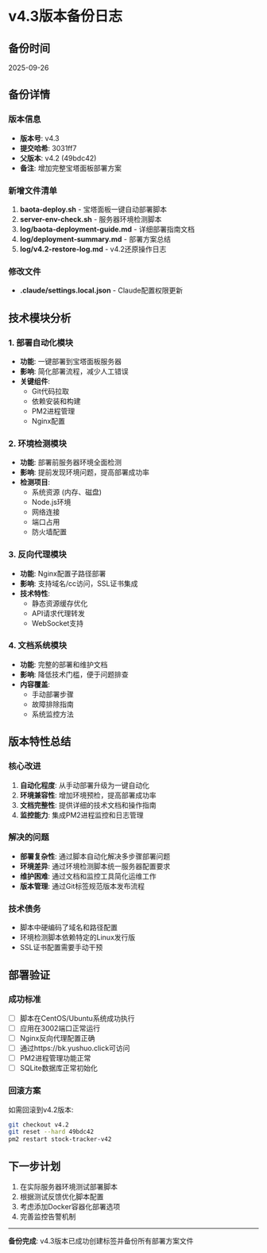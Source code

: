 # v4.3版本备份日志

## 备份时间
2025-09-26

## 备份详情

### 版本信息
- **版本号**: v4.3
- **提交哈希**: 3031ff7
- **父版本**: v4.2 (49bdc42)
- **备注**: 增加完整宝塔面板部署方案

### 新增文件清单
1. **baota-deploy.sh** - 宝塔面板一键自动部署脚本
2. **server-env-check.sh** - 服务器环境检测脚本
3. **log/baota-deployment-guide.md** - 详细部署指南文档
4. **log/deployment-summary.md** - 部署方案总结
5. **log/v4.2-restore-log.md** - v4.2还原操作日志

### 修改文件
- **.claude/settings.local.json** - Claude配置权限更新

## 技术模块分析

### 1. 部署自动化模块
- **功能**: 一键部署到宝塔面板服务器
- **影响**: 简化部署流程，减少人工错误
- **关键组件**:
  - Git代码拉取
  - 依赖安装和构建
  - PM2进程管理
  - Nginx配置

### 2. 环境检测模块
- **功能**: 部署前服务器环境全面检测
- **影响**: 提前发现环境问题，提高部署成功率
- **检测项目**:
  - 系统资源 (内存、磁盘)
  - Node.js环境
  - 网络连接
  - 端口占用
  - 防火墙配置

### 3. 反向代理模块
- **功能**: Nginx配置子路径部署
- **影响**: 支持域名/cc访问，SSL证书集成
- **技术特性**:
  - 静态资源缓存优化
  - API请求代理转发
  - WebSocket支持

### 4. 文档系统模块
- **功能**: 完整的部署和维护文档
- **影响**: 降低技术门槛，便于问题排查
- **内容覆盖**:
  - 手动部署步骤
  - 故障排除指南
  - 系统监控方法

## 版本特性总结

### 核心改进
1. **自动化程度**: 从手动部署升级为一键自动化
2. **环境兼容性**: 增加环境预检，提高部署成功率
3. **文档完整性**: 提供详细的技术文档和操作指南
4. **监控能力**: 集成PM2进程监控和日志管理

### 解决的问题
- **部署复杂性**: 通过脚本自动化解决多步骤部署问题
- **环境差异**: 通过环境检测脚本统一服务器配置要求
- **维护困难**: 通过文档和监控工具简化运维工作
- **版本管理**: 通过Git标签规范版本发布流程

### 技术债务
- 脚本中硬编码了域名和路径配置
- 环境检测脚本依赖特定的Linux发行版
- SSL证书配置需要手动干预

## 部署验证

### 成功标准
- [ ] 脚本在CentOS/Ubuntu系统成功执行
- [ ] 应用在3002端口正常运行
- [ ] Nginx反向代理配置正确
- [ ] 通过https://bk.yushuo.click可访问
- [ ] PM2进程管理功能正常
- [ ] SQLite数据库正常初始化

### 回滚方案
如需回滚到v4.2版本:
```bash
git checkout v4.2
git reset --hard 49bdc42
pm2 restart stock-tracker-v42
```

## 下一步计划
1. 在实际服务器环境测试部署脚本
2. 根据测试反馈优化脚本配置
3. 考虑添加Docker容器化部署选项
4. 完善监控告警机制

---

**备份完成**: v4.3版本已成功创建标签并备份所有部署方案文件